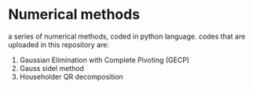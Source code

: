 # Numerical methods
a series of numerical methods, coded in python language. codes that are uploaded in this repository are:
1) Gaussian Elimination with Complete Pivoting (GECP)
2) Gauss sidel method
3) Householder QR decomposition
